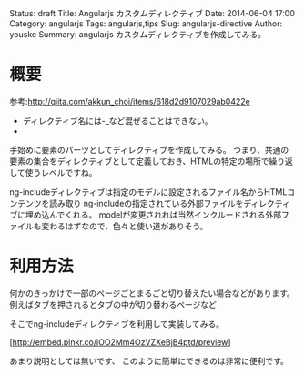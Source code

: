 Status: draft
Title: Angularjs カスタムディレクティブ
Date: 2014-06-04 17:00
Category: angularjs
Tags: angularjs,tips
Slug: angularjs-directive
Author: youske
Summary: angularjs カスタムディレクティブを作成してみる。

# 概要

参考:http://qiita.com/akkun_choi/items/618d2d9107029ab0422e

* ディレクティブ名には-_など混ぜることはできない。
* 

手始めに要素のパーツとしてディレクティブを作成してみる。
つまり、共通の要素の集合をディレクティブとして定義しておき、HTMLの特定の場所で繰り返して使うレベルですね。




ng-includeディレクティブは指定のモデルに設定されるファイル名からHTMLコンテンツを読み取り
ng-includeの指定されている外部ファイルをディレクティブに埋め込んでくれる。
modelが変更されれば当然インクルードされる外部ファイルも変わるはずなので、色々と使い道がありそう。

# 利用方法
何かのきっかけで一部のページごとまるごと切り替えたい場合などがあります。
例えばタブを押されるとタブの中が切り替わるページなど

そこでng-includeディレクティブを利用して実装してみる。

[http://embed.plnkr.co/lOO2Mm4OzVZXeBjB4ptd/preview]

あまり説明としては無いです、
このように簡単にできるのは非常に便利です。
